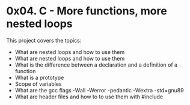 
# 0x04. C - More functions, more nested loops

This project covers the topics:

- What are nested loops and how to use them
- What are nested loops and how to use them
- What is the difference between a declaration and a definition of a function
- What is a prototype
- Scope of variables
- What are the gcc flags -Wall -Werror -pedantic -Wextra -std=gnu89
- What are header files and how to to use them with #include



